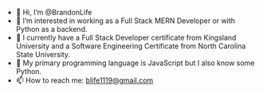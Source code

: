 - 👋 Hi, I’m @BrandonLife
- 👀 I’m interested in working as a Full Stack MERN Developer or with Python as a backend.
- 💞️ I currently have a Full Stack Developer certificate from Kingsland University and a Software Engineering Certificate from North Carolina State University.
- 🎃 My primary programming language is JavaScript but I also know some Python. 
- 📫 How to reach me: blife1119@gmail.com 

<!---
BrandonLife/BrandonLife is a ✨ special ✨ repository because its `README.md` (this file) appears on your GitHub profile.
You can click the Preview link to take a look at your changes.
--->
